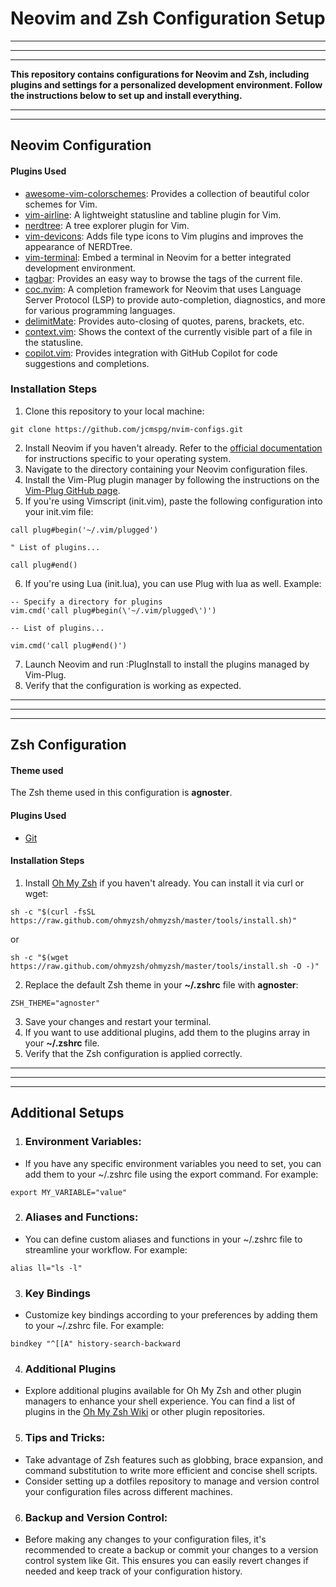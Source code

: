 # Neovim and Zsh Configuration Setup
___
___
___

**This repository contains configurations for Neovim and Zsh, including plugins and settings for a personalized development environment. Follow the instructions below to set up and install everything.**
___
___

## Neovim Configuration
#### Plugins Used
* [awesome-vim-colorschemes](https://github.com/rafi/awesome-vim-colorschemes): Provides a collection of beautiful color schemes for Vim.
* [vim-airline](https://github.com/rafi/awesome-vim-colorschemes): A lightweight statusline and tabline plugin for Vim.
* [nerdtree](https://github.com/rafi/awesome-vim-colorschemes): A tree explorer plugin for Vim.
* [vim-devicons](https://github.com/rafi/awesome-vim-colorschemes): Adds file type icons to Vim plugins and improves the appearance of NERDTree.
* [vim-terminal](https://github.com/rafi/awesome-vim-colorschemes): Embed a terminal in Neovim for a better integrated development environment.
* [tagbar](https://github.com/rafi/awesome-vim-colorschemes): Provides an easy way to browse the tags of the current file.
* [coc.nvim](https://github.com/rafi/awesome-vim-colorschemes): A completion framework for Neovim that uses Language Server Protocol (LSP) to provide auto-completion, diagnostics, and more for various programming languages.
* [delimitMate](https://github.com/rafi/awesome-vim-colorschemes): Provides auto-closing of quotes, parens, brackets, etc.
* [context.vim](https://github.com/rafi/awesome-vim-colorschemes): Shows the context of the currently visible part of a file in the statusline.
* [copilot.vim](https://github.com/rafi/awesome-vim-colorschemes): Provides integration with GitHub Copilot for code suggestions and completions.

### Installation Steps
1. Clone this repository to your local machine:

```
git clone https://github.com/jcmspg/nvim-configs.git
```

2. Install Neovim if you haven't already. Refer to the [official documentation](https://neovim.io/) for instructions specific to your operating system.
3. Navigate to the directory containing your Neovim configuration files.
4. Install the Vim-Plug plugin manager by following the instructions on the [Vim-Plug GitHub page](https://github.com/junegunn/vim-plug).
5. If you're using Vimscript (init.vim), paste the following configuration into your init.vim file:

```
call plug#begin('~/.vim/plugged')

" List of plugins...

call plug#end()
```

6. If you're using Lua (init.lua), you can use Plug with lua as well. Example:

```
-- Specify a directory for plugins
vim.cmd('call plug#begin(\'~/.vim/plugged\')')

-- List of plugins...

vim.cmd('call plug#end()')
```

7. Launch Neovim and run :PlugInstall to install the plugins managed by Vim-Plug.
8. Verify that the configuration is working as expected.
___
___
___

## Zsh Configuration

#### Theme used
The Zsh theme used in this configuration is **agnoster**.
#### Plugins Used
- [Git](https://github.com/ohmyzsh/ohmyzsh/tree/master/plugins/git)
#### Installation Steps
1. Install [Oh My Zsh](https://ohmyz.sh/) if you haven't already. You can install it via curl or wget:
```
sh -c "$(curl -fsSL https://raw.github.com/ohmyzsh/ohmyzsh/master/tools/install.sh)"
```
or
```
sh -c "$(wget https://raw.github.com/ohmyzsh/ohmyzsh/master/tools/install.sh -O -)"
```
2. Replace the default Zsh theme in your **~/.zshrc** file with **agnoster**:
```
ZSH_THEME="agnoster"
```
3. Save your changes and restart your terminal.
4. If you want to use additional plugins, add them to the plugins array in your **~/.zshrc** file.
5. Verify that the Zsh configuration is applied correctly.

___
***
---

## Additional Setups

1. ### Environment Variables:
* If you have any specific environment variables you need to set, you can add them to your ~/.zshrc file using the export command. For example:
```
export MY_VARIABLE="value"
```
2. ### Aliases and Functions:
* You can define custom aliases and functions in your ~/.zshrc file to streamline your workflow. For example:
```
alias ll="ls -l"
```
3. ### Key Bindings
* Customize key bindings according to your preferences by adding them to your ~/.zshrc file. For example:
```
bindkey "^[[A" history-search-backward
```
4. ### Additional Plugins
* Explore additional plugins available for Oh My Zsh and other plugin managers to enhance your shell experience. You can find a list of plugins in the [Oh My Zsh Wiki](https://github.com/ohmyzsh/ohmyzsh/wiki/Plugins) or other plugin repositories.
5. ### Tips and Tricks:
* Take advantage of Zsh features such as globbing, brace expansion, and command substitution to write more efficient and concise shell scripts.
* Consider setting up a dotfiles repository to manage and version control your configuration files across different machines.
6. ### Backup and Version Control:
* Before making any changes to your configuration files, it's recommended to create a backup or commit your changes to a version control system like Git. This ensures you can easily revert changes if needed and keep track of your configuration history.
